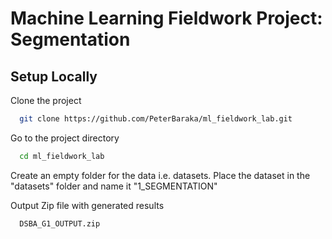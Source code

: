 # Machine Learning Fieldwork Project: Segmentation

## Setup Locally

Clone the project

```bash
  git clone https://github.com/PeterBaraka/ml_fieldwork_lab.git
```

Go to the project directory

```bash
  cd ml_fieldwork_lab
```

Create an empty folder for the data i.e. datasets.
Place the dataset in the  "datasets" folder and name it "1_SEGMENTATION"

Output Zip file with generated results

```bash
  DSBA_G1_OUTPUT.zip
```